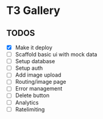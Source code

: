 # T3 Gallery

## TODOS

- [x] Make it deploy
- [ ] Scaffold basic ui with mock data
- [ ] Setup database
- [ ] Setup auth
- [ ] Add image upload
- [ ] Routing/image page
- [ ] Error management
- [ ] Delete button
- [ ] Analytics
- [ ] Ratelimiting
